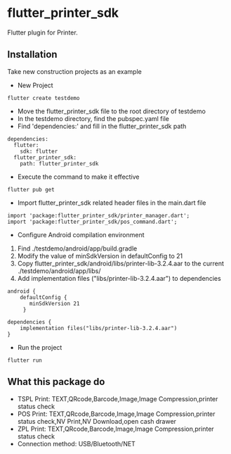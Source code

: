 # flutter_printer_sdk

Flutter plugin for Printer.

## Installation

Take new construction projects as an example

- New Project
```
flutter create testdemo
```
- Move the flutter_printer_sdk file to the root directory of testdemo
- In the testdemo directory, find the pubspec.yaml file
- Find 'dependencies:' and fill in the flutter_printer_sdk path

```
dependencies:
  flutter:
    sdk: flutter
  flutter_printer_sdk:
    path: flutter_printer_sdk

```
- Execute the command to make it effective
```
flutter pub get
```
- Import flutter_printer_sdk related header files in the main.dart file
```
import 'package:flutter_printer_sdk/printer_manager.dart';
import 'package:flutter_printer_sdk/pos_command.dart';

```
- Configure Android compilation environment
1. Find ./testdemo/android/app/build.gradle
2. Modify the value of minSdkVersion in defaultConfig to 21
3. Copy flutter_printer_sdk/android/libs/printer-lib-3.2.4.aar to the current ./testdemo/android/app/libs/
4. Add implementation files ("libs/printer-lib-3.2.4.aar") to dependencies

```
android {
    defaultConfig {
       minSdkVersion 21
     }
     
dependencies {
    implementation files("libs/printer-lib-3.2.4.aar")
}     
```
- Run the project

```
flutter run
```

## What this package do

- TSPL Print: TEXT,QRcode,Barcode,Image,Image Compression,printer status check
- POS Print: TEXT,QRcode,Barcode,Image,Image Compression,printer status check,NV Print,NV Download,open cash drawer
- ZPL Print: TEXT,QRcode,Barcode,Image,Image Compression,printer status check
- Connection method: USB/Bluetooth/NET
